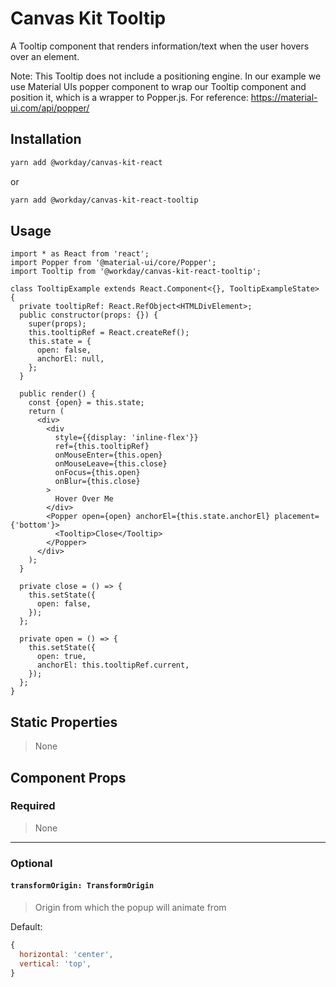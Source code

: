 # Canvas Kit Tooltip

A Tooltip component that renders information/text when the user hovers over an element.

Note: This Tooltip does not include a positioning engine. In our example we use Material UIs popper
component to wrap our Tooltip component and position it, which is a wrapper to Popper.js. For
reference: https://material-ui.com/api/popper/

## Installation

```sh
yarn add @workday/canvas-kit-react
```

or

```sh
yarn add @workday/canvas-kit-react-tooltip
```

## Usage

```tsx
import * as React from 'react';
import Popper from '@material-ui/core/Popper';
import Tooltip from '@workday/canvas-kit-react-tooltip';

class TooltipExample extends React.Component<{}, TooltipExampleState> {
  private tooltipRef: React.RefObject<HTMLDivElement>;
  public constructor(props: {}) {
    super(props);
    this.tooltipRef = React.createRef();
    this.state = {
      open: false,
      anchorEl: null,
    };
  }

  public render() {
    const {open} = this.state;
    return (
      <div>
        <div
          style={{display: 'inline-flex'}}
          ref={this.tooltipRef}
          onMouseEnter={this.open}
          onMouseLeave={this.close}
          onFocus={this.open}
          onBlur={this.close}
        >
          Hover Over Me
        </div>
        <Popper open={open} anchorEl={this.state.anchorEl} placement={'bottom'}>
          <Tooltip>Close</Tooltip>
        </Popper>
      </div>
    );
  }

  private close = () => {
    this.setState({
      open: false,
    });
  };

  private open = () => {
    this.setState({
      open: true,
      anchorEl: this.tooltipRef.current,
    });
  };
}
```

## Static Properties

> None

## Component Props

### Required

> None

---

### Optional

#### `transformOrigin: TransformOrigin`

> Origin from which the popup will animate from

Default:

```js
{
  horizontal: 'center',
  vertical: 'top',
}
```
